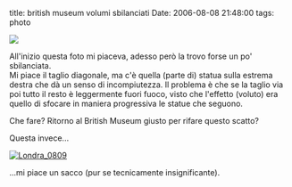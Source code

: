 title: british museum volumi sbilanciati
Date: 2006-08-08 21:48:00
tags: photo
 

[![](http://static.flickr.com/72/209545948_dca197aab9_m.jpg)](http://www.flickr.com/photos/aadm/209545948/)  
  
All'inizio questa foto mi piaceva, adesso però la trovo forse un po' sbilanciata.    
Mi piace il taglio diagonale, ma c'è quella (parte di) statua sulla estrema destra che dà un senso di incompiutezza. Il problema è che se la taglio via poi tutto il resto è leggermente fuori fuoco, visto che l'effetto (voluto) era quello di sfocare in maniera progressiva le statue che seguono.  

 
Che fare? Ritorno al British Museum giusto per rifare questo scatto?  
  
Questa invece...  
  
[![Londra_0809](http://static.flickr.com/87/209546674_1aa1f822d2.jpg)](http://www.flickr.com/photos/aadm/209546674/)  
  
...mi piace un sacco (pur se tecnicamente insignificante). 
